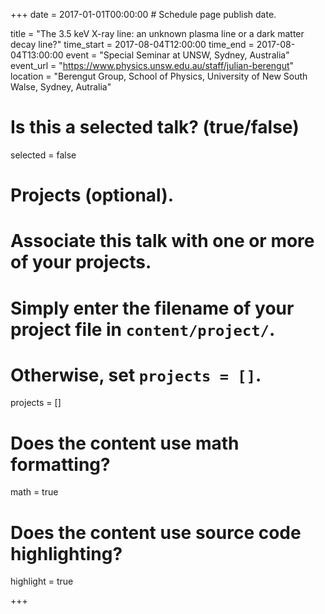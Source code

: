 +++
date = 2017-01-01T00:00:00  # Schedule page publish date.

title = "The 3.5 keV X-ray line: an unknown plasma line or a dark matter decay line?"
time_start = 2017-08-04T12:00:00
time_end = 2017-08-04T13:00:00
event = "Special Seminar at UNSW, Sydney, Australia"
event_url = "https://www.physics.unsw.edu.au/staff/julian-berengut"
location = "Berengut Group, School of Physics, University of New South Walse, Sydney, Autralia"

# Is this a selected talk? (true/false)
selected = false

# Projects (optional).
#   Associate this talk with one or more of your projects.
#   Simply enter the filename of your project file in `content/project/`.
#   Otherwise, set `projects = []`.
projects = []

# Does the content use math formatting?
math = true

# Does the content use source code highlighting?
highlight = true

+++